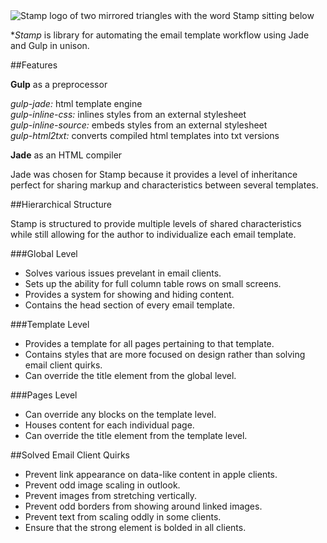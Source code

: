 <img src="https://raw.githubusercontent.com/mimoduo/Stamp/master/stamps/global/images/logo.jpg" alt="Stamp logo of two mirrored triangles with the word Stamp sitting below" />

**Stamp* is library for automating the email template workflow using Jade and Gulp in unison.

##Features

**Gulp** as a preprocessor

_gulp-jade:_ html template engine<br>
_gulp-inline-css:_ inlines styles from an external stylesheet<br>
_gulp-inline-source:_ embeds styles from an external stylesheet<br>
_gulp-html2txt:_ converts compiled html templates into txt versions<br>

**Jade** as an HTML compiler

Jade was chosen for Stamp because it provides a level of inheritance perfect for sharing markup and characteristics between several templates.

##Hierarchical Structure

Stamp is structured to provide multiple levels of shared characteristics while still allowing for the author to individualize each email template.

###Global Level

* Solves various issues prevelant in email clients.
* Sets up the ability for full column table rows on small screens.
* Provides a system for showing and hiding content.
* Contains the head section of every email template.

###Template Level

* Provides a template for all pages pertaining to that template.
* Contains styles that are more focused on design rather than solving email client quirks.
* Can override the title element from the global level.

###Pages Level

* Can override any blocks on the template level.
* Houses content for each individual page.
* Can override the title element from the template level.

##Solved Email Client Quirks

* Prevent link appearance on data-like content in apple clients.
* Prevent odd image scaling in outlook.
* Prevent images from stretching vertically.
* Prevent odd borders from showing around linked images.
* Prevent text from scaling oddly in some clients.
* Ensure that the strong element is bolded in all clients.
